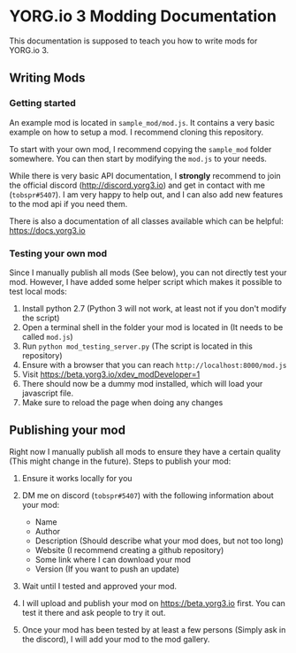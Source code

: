 # YORG.io 3 Modding Documentation

This documentation is supposed to teach you how to write mods for YORG.io 3.

## Writing Mods

### Getting started


An example mod is located in `sample_mod/mod.js`. It contains a very basic example on
how to setup a mod. I recommend cloning this repository.

To start with your own mod, I recommend copying the `sample_mod` folder somewhere.
You can then start by modifying the `mod.js` to your needs.

While there is very basic API documentation, I **strongly** recommend to join the official discord (http://discord.yorg3.io) and get in contact with me (`tobspr#5407`). I am very happy to help out, and I can also add new features to the mod api if you need them.

There is also a documentation of all classes available which can be helpful: https://docs.yorg3.io


### Testing your own mod

Since I manually publish all mods (See below), you can not directly test your mod. However, I have added some helper script which makes it possible to test local mods:

1. Install python 2.7 (Python 3 will not work, at least not if you don't modify the script)
2. Open a terminal shell in the folder your mod is located in (It needs to be called `mod.js`)
3. Run `python mod_testing_server.py` (The script is located in this repository)
4. Ensure with a browser that you can reach `http://localhost:8000/mod.js`
5. Visit https://beta.yorg3.io/xdev_modDeveloper=1
6. There should now be a dummy mod installed, which will load your javascript file.
7. Make sure to reload the page when doing any changes



## Publishing your mod

Right now I manually publish all mods to ensure they have a certain quality (This might change in the future). Steps to publish your mod:

1. Ensure it works locally for you
2. DM me on discord (`tobspr#5407`) with the following information about your mod:
    - Name
    - Author
    - Description (Should describe what your mod does, but not too long)
    - Website (I recommend creating a github repository)
    - Some link where I can download your mod
    - Version (If you want to push an update)

3. Wait until I tested and approved your mod.
4. I will upload and publish your mod on https://beta.yorg3.io first. You can test it there and ask people to try it out.
5. Once your mod has been tested by at least a few persons (Simply ask in the discord), I will add your mod to the mod gallery.


